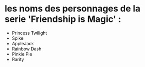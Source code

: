 # les noms des personnages de la serie 'Friendship is Magic' :
- Princess Twilight
- Spike
- AppleJack
- Rainbow Dash
- Pinkie Pie
- Rarity